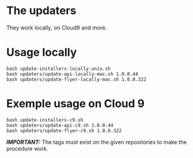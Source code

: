 # The updaters

They work locally, on Cloud9 and more.

# Usage locally

```
bash update-installers-locally-unix.sh
bash updaters/update-api-locally-mac.sh 1.0.0.44
bash updaters/update-flyer-locally-mac.sh 1.0.0.322
```

# Exemple usage on Cloud 9

```
bash update-installers-c9.sh
bash updaters/update-api-c9.sh 1.0.0.44
bash updaters/update-flyer-c9.sh 1.0.0.322
```
***IMPORTANT:*** The tags must exist on the given repositories to make the procedure work.
